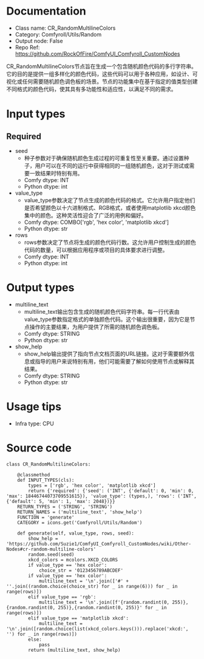 # Documentation
- Class name: CR_RandomMultilineColors
- Category: Comfyroll/Utils/Random
- Output node: False
- Repo Ref: https://github.com/RockOfFire/ComfyUI_Comfyroll_CustomNodes

CR_RandomMultilineColors节点旨在生成一个包含随机颜色代码的多行字符串。它的目的是提供一组多样化的颜色代码，这些代码可以用于各种应用，如设计、可视化或任何需要随机颜色调色板的场景。节点的功能集中在基于指定的值类型创建不同格式的颜色代码，使其具有多功能性和适应性，以满足不同的需求。

# Input types
## Required
- seed
    - 种子参数对于确保随机颜色生成过程的可重复性至关重要。通过设置种子，用户可以在不同的运行中获得相同的一组随机颜色，这对于测试或需要一致结果时特别有用。
    - Comfy dtype: INT
    - Python dtype: int
- value_type
    - value_type参数决定了节点生成的颜色代码的格式。它允许用户指定他们是否希望颜色以十六进制格式、RGB格式，或者使用matplotlib xkcd颜色集中的颜色。这种灵活性迎合了广泛的用例和偏好。
    - Comfy dtype: COMBO['rgb', 'hex color', 'matplotlib xkcd']
    - Python dtype: str
- rows
    - rows参数决定了节点将生成的颜色代码行数。这允许用户控制生成的颜色代码的数量，可以根据应用程序或项目的具体要求进行调整。
    - Comfy dtype: INT
    - Python dtype: int

# Output types
- multiline_text
    - multiline_text输出包含生成的随机颜色代码字符串。每一行代表由value_type参数指定格式的单独颜色代码。这个输出很重要，因为它是节点操作的主要结果，为用户提供了所需的随机颜色调色板。
    - Comfy dtype: STRING
    - Python dtype: str
- show_help
    - show_help输出提供了指向节点文档页面的URL链接。这对于需要额外信息或指导的用户来说特别有用，他们可能需要了解如何使用节点或解释其结果。
    - Comfy dtype: STRING
    - Python dtype: str

# Usage tips
- Infra type: CPU

# Source code
```
class CR_RandomMultilineColors:

    @classmethod
    def INPUT_TYPES(cls):
        types = ['rgb', 'hex color', 'matplotlib xkcd']
        return {'required': {'seed': ('INT', {'default': 0, 'min': 0, 'max': 18446744073709551615}), 'value_type': (types,), 'rows': ('INT', {'default': 5, 'min': 1, 'max': 2048})}}
    RETURN_TYPES = ('STRING', 'STRING')
    RETURN_NAMES = ('multiline_text', 'show_help')
    FUNCTION = 'generate'
    CATEGORY = icons.get('Comfyroll/Utils/Random')

    def generate(self, value_type, rows, seed):
        show_help = 'https://github.com/Suzie1/ComfyUI_Comfyroll_CustomNodes/wiki/Other-Nodes#cr-random-multiline-colors'
        random.seed(seed)
        xkcd_colors = mcolors.XKCD_COLORS
        if value_type == 'hex color':
            choice_str = '0123456789ABCDEF'
        if value_type == 'hex color':
            multiline_text = '\n'.join(['#' + ''.join((random.choice(choice_str) for _ in range(6))) for _ in range(rows)])
        elif value_type == 'rgb':
            multiline_text = '\n'.join([f'{random.randint(0, 255)},{random.randint(0, 255)},{random.randint(0, 255)}' for _ in range(rows)])
        elif value_type == 'matplotlib xkcd':
            multiline_text = '\n'.join([random.choice(list(xkcd_colors.keys())).replace('xkcd:', '') for _ in range(rows)])
        else:
            pass
        return (multiline_text, show_help)
```